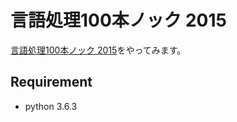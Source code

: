 # 言語処理100本ノック 2015

[言語処理100本ノック 2015](http://www.cl.ecei.tohoku.ac.jp/nlp100/)をやってみます。

## Requirement

- python 3.6.3
